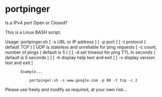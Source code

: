 # portpinger
Is a IPv4 port Open or Closed?

This is a Linux BASH script.

Usage: portpinger.sh [ -s URL or IP address ] [ -p port ] 
                     [ -t protocol ( default TCP ) ] UDP is stateless and unreliable for ping requests 
                     [ -c count, number of pings ( default is 5 ) ] 
                     [ -d set timeout for ping TTL in seconds ( default is 5 seconds ) ] 
                     [ -h display help text and exit ] 
                     [ -v display version text and exit ] 

           Example... 

               portpinger.sh -s www.google.com -p 80 -t tcp -c 2

Please use freely and modify as required, at your own risk...
